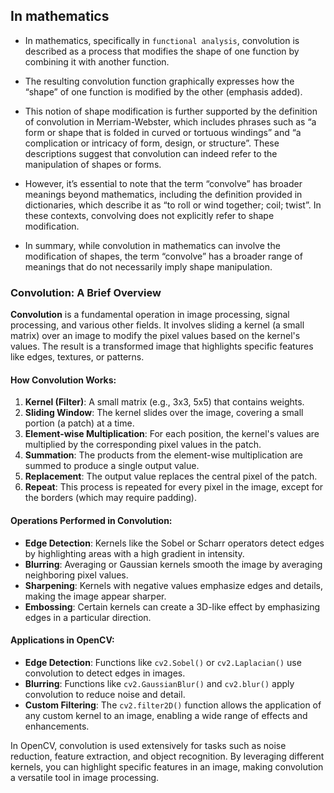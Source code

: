 ## In mathematics

- In mathematics, specifically in `functional analysis`, convolution is described as a process that modifies the shape of one function by combining it with another function.
- The resulting convolution function graphically expresses how the “shape” of one function is modified by the other (emphasis added).

- This notion of shape modification is further supported by the definition of convolution in Merriam-Webster, which includes phrases such as “a form or shape that is folded in curved or tortuous windings” and “a complication or intricacy of form, design, or structure”. These descriptions suggest that convolution can indeed refer to the manipulation of shapes or forms.

- However, it’s essential to note that the term “convolve” has broader meanings beyond mathematics, including the definition provided in dictionaries, which describe it as “to roll or wind together; coil; twist”. In these contexts, convolving does not explicitly refer to shape modification.

- In summary, while convolution in mathematics can involve the modification of shapes, the term “convolve” has a broader range of meanings that do not necessarily imply shape manipulation.

### Convolution: A Brief Overview

**Convolution** is a fundamental operation in image processing, signal processing, and various other fields. It involves sliding a kernel (a small matrix) over an image to modify the pixel values based on the kernel's values. The result is a transformed image that highlights specific features like edges, textures, or patterns.

#### How Convolution Works:

1. **Kernel (Filter)**: A small matrix (e.g., 3x3, 5x5) that contains weights.
2. **Sliding Window**: The kernel slides over the image, covering a small portion (a patch) at a time.
3. **Element-wise Multiplication**: For each position, the kernel's values are multiplied by the corresponding pixel values in the patch.
4. **Summation**: The products from the element-wise multiplication are summed to produce a single output value.
5. **Replacement**: The output value replaces the central pixel of the patch.
6. **Repeat**: This process is repeated for every pixel in the image, except for the borders (which may require padding).

#### Operations Performed in Convolution:

- **Edge Detection**: Kernels like the Sobel or Scharr operators detect edges by highlighting areas with a high gradient in intensity.
- **Blurring**: Averaging or Gaussian kernels smooth the image by averaging neighboring pixel values.
- **Sharpening**: Kernels with negative values emphasize edges and details, making the image appear sharper.
- **Embossing**: Certain kernels can create a 3D-like effect by emphasizing edges in a particular direction.

#### Applications in OpenCV:

- **Edge Detection**: Functions like `cv2.Sobel()` or `cv2.Laplacian()` use convolution to detect edges in images.
- **Blurring**: Functions like `cv2.GaussianBlur()` and `cv2.blur()` apply convolution to reduce noise and detail.
- **Custom Filtering**: The `cv2.filter2D()` function allows the application of any custom kernel to an image, enabling a wide range of effects and enhancements.

In OpenCV, convolution is used extensively for tasks such as noise reduction, feature extraction, and object recognition. By leveraging different kernels, you can highlight specific features in an image, making convolution a versatile tool in image processing.
